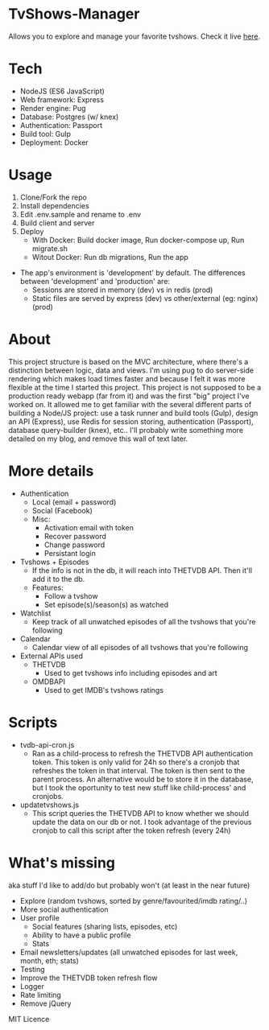 # TvShows-Manager

Allows you to explore and manage your favorite tvshows.
Check it live [here](https://www.p.dcdev.pt/tsm).

# Tech

- NodeJS (ES6 JavaScript)
- Web framework: Express
- Render engine: Pug
- Database: Postgres (w/ knex)
- Authentication: Passport
- Build tool: Gulp
- Deployment: Docker

# Usage

1. Clone/Fork the repo
2. Install dependencies
3. Edit .env.sample and rename to .env
4. Build client and server
5. Deploy
    - With Docker: Build docker image, Run docker-compose up, Run migrate.sh
    - Witout Docker: Run db migrations, Run the app

- The app's environment is 'development' by default. The differences between 'development' and 'production' are:
    - Sessions are stored in memory (dev) vs in redis (prod)
    - Static files are served by express (dev) vs other/external (eg: nginx) (prod)

# About

This project structure is based on the MVC architecture, where there's a distinction between logic, data and views. I'm using pug to do server-side rendering which makes load times faster and because I felt it was more flexible at the time I started this project. This project is not supposed to be a production ready webapp (far from it) and was the first "big" project I've worked on. It allowed me to get familiar with the several different parts of building a Node/JS project: use a task runner and build tools (Gulp), design an API (Express), use Redis for session storing, authentication (Passport), database query-builder (knex), etc.. I'll probably write something more detailed on my blog, and remove this wall of text later.

# More details
- Authentication
    - Local (email + password)
    - Social (Facebook)
    - Misc:
        - Activation email with token
        - Recover password
        - Change password
        - Persistant login
- Tvshows + Episodes
    - If the info is not in the db, it will reach into THETVDB API. Then it'll add it to the db.
    - Features:
        - Follow a tvshow
        - Set episode(s)/season(s) as watched
- Watchlist
    - Keep track of all unwatched episodes of all the tvshows that you're following
- Calendar
    - Calendar view of all episodes of all tvshows that you're following
- External APIs used
    - THETVDB
        - Used to get tvshows info including episodes and art
    - OMDBAPI
        - Used to get IMDB's tvshows ratings

# Scripts
- tvdb-api-cron.js
    - Ran as a child-process to refresh the THETVDB API authentication token. This token is only valid
for 24h so there's a cronjob that refreshes the token in that interval. The token is then sent to the
parent process. An alternative would be to store it in the database, but I took the oportunity to test
new stuff like child-process' and cronjobs.
- updatetvshows.js
    - This script queries the THETVDB API to know whether we should update the data on our db or not.
I took advantage of the previous cronjob to call this script after the token refresh (every 24h)

# What's missing
aka stuff I'd like to add/do but probably won't (at least in the near future)

- Explore (random tvshows, sorted by genre/favourited/imdb rating/..)
- More social authentication
- User profile
    -  Social features (sharing lists, episodes, etc)
    -  Ability to have a public profile
    -  Stats
- Email newsletters/updates (all unwatched episodes for last week, month, eth; stats)
- Testing
- Improve the THETVDB token refresh flow
- Logger
- Rate limiting
- Remove jQuery

MIT Licence